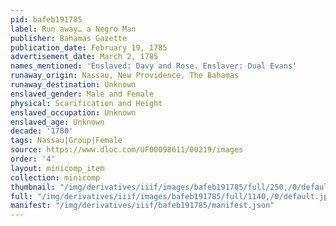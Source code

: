 ```yaml
---
pid: bafeb191785
label: Run away… a Negro Man
publisher: Bahamas Gazette
publication_date: February 19, 1785
advertisement_date: March 2, 1785
names_mentioned: 'Enslaved: Davy and Rose. Enslaver: Dual Evans'
runaway_origin: Nassau, New Providence, The Bahamas
runaway_destination: Unknown
enslaved_gender: Male and Female
physical: Scarification and Height
enslaved_occupation: Unknown
enslaved_age: Unknown
decade: '1780'
tags: Nassau|Group|Female
source: https://www.dloc.com/UF00098611/00219/images
order: '4'
layout: minicomp_item
collection: minicomp
thumbnail: "/img/derivatives/iiif/images/bafeb191785/full/250,/0/default.jpg"
full: "/img/derivatives/iiif/images/bafeb191785/full/1140,/0/default.jpg"
manifest: "/img/derivatives/iiif/bafeb191785/manifest.json"
---
```

